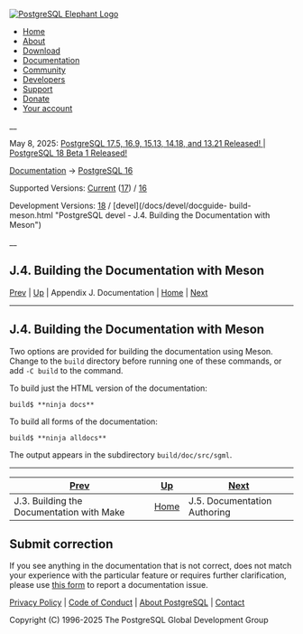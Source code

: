 [ ![PostgreSQL Elephant Logo](/media/img/about/press/elephant.png) ](/)

  * [Home](/ "Home")
  * [About](/about/ "About")
  * [Download](/download/ "Download")
  * [Documentation](/docs/ "Documentation")
  * [Community](/community/ "Community")
  * [Developers](/developer/ "Developers")
  * [Support](/support/ "Support")
  * [Donate](/about/donate/ "Donate")
  * [Your account](/account/ "Your account")

__

May 8, 2025: [ PostgreSQL 17.5, 16.9, 15.13, 14.18, and 13.21 Released! ](/about/news/postgresql-175-169-1513-1418-and-1321-released-3072/) | [ PostgreSQL 18 Beta 1 Released! ](/about/news/postgresql-18-beta-1-released-3070/)

[Documentation](/docs/ "Documentation") -> [PostgreSQL
16](/docs/16/index.html)

Supported Versions: [Current](/docs/current/docguide-build-meson.html
"PostgreSQL 17 - J.4. Building the Documentation with Meson")
([17](/docs/17/docguide-build-meson.html "PostgreSQL 17 - J.4. Building the
Documentation with Meson")) / [16](/docs/16/docguide-build-meson.html
"PostgreSQL 16 - J.4. Building the Documentation with Meson")

Development Versions: [18](/docs/18/docguide-build-meson.html "PostgreSQL 18 -
J.4. Building the Documentation with Meson") / [devel](/docs/devel/docguide-
build-meson.html "PostgreSQL devel - J.4. Building the Documentation with
Meson")

__

J.4. Building the Documentation with Meson  
---  
[Prev](docguide-build.html "J.3. Building the Documentation with Make")  | [Up](docguide.html "Appendix J. Documentation") | Appendix J. Documentation | [Home](index.html "PostgreSQL 16.9 Documentation") |  [Next](docguide-authoring.html "J.5. Documentation Authoring")  
  
* * *

## J.4. Building the Documentation with Meson #

Two options are provided for building the documentation using Meson. Change to
the `build` directory before running one of these commands, or add `-C build`
to the command.

To build just the HTML version of the documentation:

    
    
    build$ **ninja docs**
    

To build all forms of the documentation:

    
    
    build$ **ninja alldocs**
    

The output appears in the subdirectory `build/doc/src/sgml`.

* * *

[Prev](docguide-build.html "J.3. Building the Documentation with Make")  | [Up](docguide.html "Appendix J. Documentation") |  [Next](docguide-authoring.html "J.5. Documentation Authoring")  
---|---|---  
J.3. Building the Documentation with Make  | [Home](index.html "PostgreSQL 16.9 Documentation") |  J.5. Documentation Authoring  
  
## Submit correction

If you see anything in the documentation that is not correct, does not match
your experience with the particular feature or requires further clarification,
please use [this form](/account/comments/new/16/docguide-build-meson.html/) to
report a documentation issue.

[Privacy Policy](/about/privacypolicy) | [Code of Conduct](/about/policies/coc/) | [About PostgreSQL](/about/) | [Contact](/about/contact/)  

Copyright (C) 1996-2025 The PostgreSQL Global Development Group

